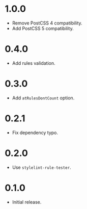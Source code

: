 # 1.0.0

- Remove PostCSS 4 compatibility.
- Add PostCSS 5 compatibility.

# 0.4.0

- Add rules validation.

# 0.3.0

- Add `atRulesDontCount` option.

# 0.2.1

- Fix dependency typo.

# 0.2.0

- Use `stylelint-rule-tester`.

# 0.1.0

- Initial release.
